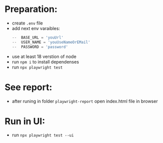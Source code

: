 # Preparation:

- create `.env` file
- add next env varaibles:
    ```python
    --  BASE_URL = 'youUrl'
    --  USER_NAME = 'youUseNameOrEMail'
    --  PASSWORD = 'password'
    ```
- use at least 18 verstion of node
- run `npm i` to install dependenses 
- run `npx playwright test`

# See report:

- after runing in folder `playwright-report` open index.html file in browser

# Run in UI:

- run `npx playwright test --ui`